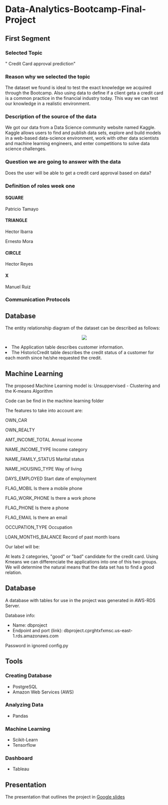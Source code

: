 # Data-Analytics-Bootcamp-Final-Project

## First Segment

### Selected Topic
" Credit Card approval prediction"

### Reason why we selected the topic
The dataset we found is ideal to test the exact knowledge we acquired through the Bootcamp. Also using data to define if a client geta a credit card is a common practice in the financial industry today. This way we can test our knowledge in a realistic environment.


### Description of the source of the data
We got our data from a Data Science community website named Kaggle. Kaggle allows users to find and publish data sets, explore and build models in a web-based data-science environment, work with other data scientists and machine learning engineers, and enter competitions to solve data science challenges.

### Question we are going to answer with the data
Does the user will be able to get a credit card approval based on data?

### Definition of roles week one

#### SQUARE
Patricio Tamayo
#### TRIANGLE
Hector Ibarra

Ernesto Mora
#### CIRCLE
Hector Reyes
#### X
Manuel Ruiz
### Communication Protocols

## Database 
The entity relationship diagram of the dataset can be described as follows: 

<p align="center">
 <img src="https://user-images.githubusercontent.com/21972342/153769706-a98d666f-3b62-407f-8685-d0c4a8df1d84.png"/>
</p?

- The Application table describes customer information.
- The HistoricCredit table describes the credit status of a customer for each month since he/she requested the credit.

## Machine Learning


The proposed Machine Learning model is: 
Unsuppervised - Clustering and the K-means Algorithm

Code can be find in the machine learning folder

The features to take into account are: 

OWN_CAR

OWN_REALTY	

AMT_INCOME_TOTAL	Annual income	

NAME_INCOME_TYPE	Income category	

NAME_FAMILY_STATUS	Marital status	

NAME_HOUSING_TYPE	Way of living	

DAYS_EMPLOYED	Start date of employment

FLAG_MOBIL	Is there a mobile phone	

FLAG_WORK_PHONE	Is there a work phone	

FLAG_PHONE	Is there a phone	

FLAG_EMAIL	Is there an email	

OCCUPATION_TYPE	Occupation

LOAN_MONTHS_BALANCE	Record of past month loans

Our label will be:

At leats 2 categories, "good" or "bad" candidate for the credit card. Using Kmeans we can differenciate the applications into one of this two groups. We will determine the natural means that the data set has to find a good relation.

## Database

A database with tables for use in the project was generated in AWS-RDS Server.

Database info:
- Name: dbproject
- Endpoint and port (link): dbproject.cprghtxfxmsc.us-east-1.rds.amazonaws.com

Password in ignored config.py

## Tools  
### Creating Database  
- PostgreSQL  
- Amazon Web Services (AWS)  
### Analyzing Data  
- Pandas  
### Machine Learning  
- Scikit-Learn  
- Tensorflow  
### Dashboard  
- Tableau  


## Presentation
The presentation that outlines the project in [Google slides](https://docs.google.com/presentation/d/1Z_A6kwwKbiF3FvnKe_KBhuP6LGJ8C_TPaqjhdFbzavE/edit?usp=sharing)
